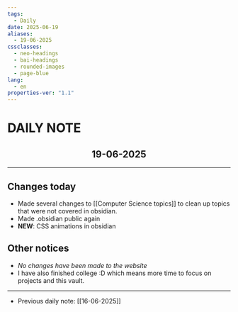 ```yaml
---
tags:
  - Daily
date: 2025-06-19
aliases:
  - 19-06-2025
cssclasses:
  - neo-headings
  - bai-headings
  - rounded-images
  - page-blue
lang:
  - en
properties-ver: "1.1"
---
```

# DAILY NOTE
<h2 style="text-align:center;">19-06-2025</h2>

***

## Changes today
- Made several changes to [[Computer Science topics]] to clean up topics that were not covered in obsidian.
- Made .obsidian public again
- **NEW**: CSS animations in obsidian

## Other notices
- *No changes have been made to the website*
- I have also finished college :D which means more time to focus on projects and this vault.

***
- Previous daily note: [[16-06-2025]]